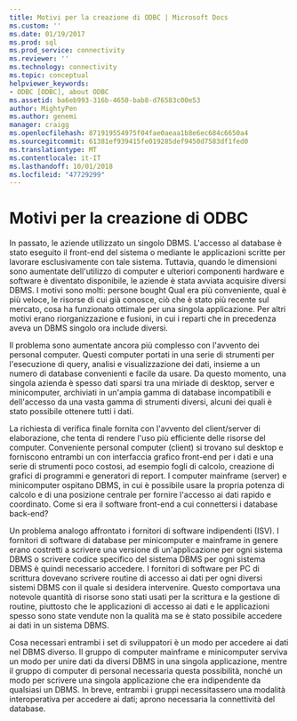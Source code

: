 ```yaml
---
title: Motivi per la creazione di ODBC | Microsoft Docs
ms.custom: ''
ms.date: 01/19/2017
ms.prod: sql
ms.prod_service: connectivity
ms.reviewer: ''
ms.technology: connectivity
ms.topic: conceptual
helpviewer_keywords:
- ODBC [ODBC], about ODBC
ms.assetid: ba6eb993-316b-4650-bab8-d76583c00e53
author: MightyPen
ms.author: genemi
manager: craigg
ms.openlocfilehash: 871919554975f04fae0aeaa1b8e6ec684c6650a4
ms.sourcegitcommit: 61381ef939415fe019285def9450d7583df1fed0
ms.translationtype: MT
ms.contentlocale: it-IT
ms.lasthandoff: 10/01/2018
ms.locfileid: "47729299"
---
```

# <a name="why-was-odbc-created"></a>Motivi per la creazione di ODBC
In passato, le aziende utilizzato un singolo DBMS. L'accesso al database è stato eseguito il front-end del sistema o mediante le applicazioni scritte per lavorare esclusivamente con tale sistema. Tuttavia, quando le dimensioni sono aumentate dell'utilizzo di computer e ulteriori componenti hardware e software è diventato disponibile, le aziende è stata avviata acquisire diversi DBMS. I motivi sono molti: persone bought Qual era più conveniente, qual è più veloce, le risorse di cui già conosce, ciò che è stato più recente sul mercato, cosa ha funzionato ottimale per una singola applicazione. Per altri motivi erano riorganizzazione e fusioni, in cui i reparti che in precedenza aveva un DBMS singolo ora include diversi.  
  
 Il problema sono aumentate ancora più complesso con l'avvento dei personal computer. Questi computer portati in una serie di strumenti per l'esecuzione di query, analisi e visualizzazione dei dati, insieme a un numero di database convenienti e facile da usare. Da questo momento, una singola azienda è spesso dati sparsi tra una miriade di desktop, server e minicomputer, archiviati in un'ampia gamma di database incompatibili e dell'accesso da una vasta gamma di strumenti diversi, alcuni dei quali è stato possibile ottenere tutti i dati.  
  
 La richiesta di verifica finale fornita con l'avvento del client/server di elaborazione, che tenta di rendere l'uso più efficiente delle risorse del computer. Conveniente personal computer (client) si trovano sul desktop e forniscono entrambi un con interfaccia grafico front-end per i dati e una serie di strumenti poco costosi, ad esempio fogli di calcolo, creazione di grafici di programmi e generatori di report. I computer mainframe (server) e minicomputer ospitano DBMS, in cui è possibile usare la propria potenza di calcolo e di una posizione centrale per fornire l'accesso ai dati rapido e coordinato. Come si era il software front-end a cui connettersi i database back-end?  
  
 Un problema analogo affrontato i fornitori di software indipendenti (ISV). I fornitori di software di database per minicomputer e mainframe in genere erano costretti a scrivere una versione di un'applicazione per ogni sistema DBMS o scrivere codice specifico del sistema DBMS per ogni sistema DBMS è quindi necessario accedere. I fornitori di software per PC di scrittura dovevano scrivere routine di accesso ai dati per ogni diversi sistemi DBMS con il quale si desidera intervenire. Questo comportava una notevole quantità di risorse sono stati usati per la scrittura e la gestione di routine, piuttosto che le applicazioni di accesso ai dati e le applicazioni spesso sono state vendute non la qualità ma se è stato possibile accedere ai dati in un sistema DBMS.  
  
 Cosa necessari entrambi i set di sviluppatori è un modo per accedere ai dati nel DBMS diverso. Il gruppo di computer mainframe e minicomputer serviva un modo per unire dati da diversi DBMS in una singola applicazione, mentre il gruppo di computer di personal necessaria questa possibilità, nonché un modo per scrivere una singola applicazione che era indipendente da qualsiasi un DBMS. In breve, entrambi i gruppi necessitassero una modalità interoperativa per accedere ai dati; aprono necessaria la connettività del database.
